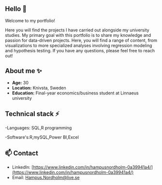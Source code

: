 ## Hello 👋

Welcome to my portfolio!

Here you will find the projects I have carried out alongside my university studies. 
My primary goal with this portfolio is to share my knowledge and passion for data-driven projects. Here, you will find a range of content, from visualizations to more specialized analyses involving regression modeling and hypothesis testing. If you have any questions, please feel free to reach out!

## About me ✨

- **Age:** 30
- **Location:** Knivsta, Sweden
- **Education:** Final-year economics/business student at Linnaeus university

## Technical stack ⚡
-Languages: SQL,R programming

-Software's:R,mySQL,Power BI,Excel

## 📫 Contact
- LinkedIn: [https://www.linkedin.com/in/hampusnordholm-0a39941a4/](https://www.linkedin.com/in/hampusnordholm-0a39941a4/)
- Email: Hampus.Nordholm@live.se
<!--
**HNordholm/HNordholm** is a ✨ _special_ ✨ repository because its `README.md` (this file) appears on your GitHub profile.

Here are some ideas to get you started:

- 🔭 I’m currently working on ...
- 🌱 I’m currently learning ...
- 👯 I’m looking to collaborate on ...
- 🤔 I’m looking for help with ...
- 💬 Ask me about ...
- 📫 How to reach me: ...
- 😄 Pronouns: ...
- ⚡ Fun fact: ...
-->
